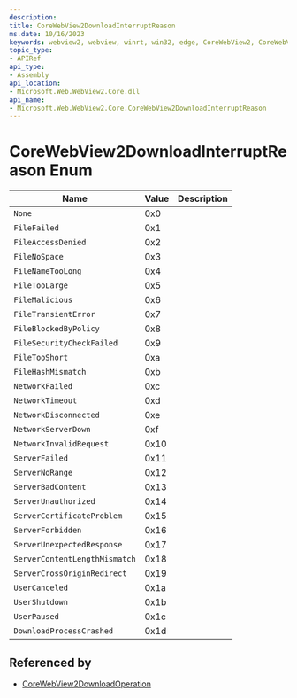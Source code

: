 ```yaml
---
description: 
title: CoreWebView2DownloadInterruptReason
ms.date: 10/16/2023
keywords: webview2, webview, winrt, win32, edge, CoreWebView2, CoreWebView2Controller, browser control, edge html, CoreWebView2DownloadInterruptReason
topic_type:
- APIRef
api_type:
- Assembly
api_location:
- Microsoft.Web.WebView2.Core.dll
api_name:
- Microsoft.Web.WebView2.Core.CoreWebView2DownloadInterruptReason
---
```


# CoreWebView2DownloadInterruptReason Enum

| Name |  Value | Description |
|--|--|--|
|`None` | 0x0  |  |
|`FileFailed` | 0x1  |  |
|`FileAccessDenied` | 0x2  |  |
|`FileNoSpace` | 0x3  |  |
|`FileNameTooLong` | 0x4  |  |
|`FileTooLarge` | 0x5  |  |
|`FileMalicious` | 0x6  |  |
|`FileTransientError` | 0x7  |  |
|`FileBlockedByPolicy` | 0x8  |  |
|`FileSecurityCheckFailed` | 0x9  |  |
|`FileTooShort` | 0xa  |  |
|`FileHashMismatch` | 0xb  |  |
|`NetworkFailed` | 0xc  |  |
|`NetworkTimeout` | 0xd  |  |
|`NetworkDisconnected` | 0xe  |  |
|`NetworkServerDown` | 0xf  |  |
|`NetworkInvalidRequest` | 0x10  |  |
|`ServerFailed` | 0x11  |  |
|`ServerNoRange` | 0x12  |  |
|`ServerBadContent` | 0x13  |  |
|`ServerUnauthorized` | 0x14  |  |
|`ServerCertificateProblem` | 0x15  |  |
|`ServerForbidden` | 0x16  |  |
|`ServerUnexpectedResponse` | 0x17  |  |
|`ServerContentLengthMismatch` | 0x18  |  |
|`ServerCrossOriginRedirect` | 0x19  |  |
|`UserCanceled` | 0x1a  |  |
|`UserShutdown` | 0x1b  |  |
|`UserPaused` | 0x1c  |  |
|`DownloadProcessCrashed` | 0x1d  |  |


## Referenced by

- [CoreWebView2DownloadOperation](corewebview2downloadoperation.md)
